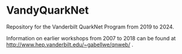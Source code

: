 # VandyQuarkNet
Repository for the Vanderbilt QuarkNet Program from 2019 to 2024.<br>

Information on earlier workshops from 2007 to 2018 can be found at http://www.hep.vanderbilt.edu/~gabellwe/qnweb/ .<br>
